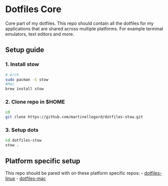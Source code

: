 # Dotfiles Core

Core part of my dotfiles.
This repo should contain all the dotfiles for my applications
that are shared across multiple platforms.
For example terminal emulators, text editors and more.

## Setup guide

### 1. Install stow

```bash
# Arch
sudo pacman -S stow
#Mac
brew install stow
```

### 2. Clone repo in $HOME

```bash
cd
git clone https://github.com/martinellegard/dotfiles-stow.git
```

### 3. Setup dots

```bash
cd dotfiles-stow
stow .
```

## Platform specific setup

This repo should be pared with on these platform specific repos:
    - [dotfiles-linux](https://github.com/martinellegard/dotfiles-linux)
    - [dotfiles-mac](https://github.com/martinellegard/dotfiles-mac)
